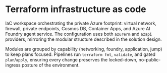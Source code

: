 # Terraform infrastructure as code

IaC workspace orchestrating the private Azure footprint: virtual network, firewall, private endpoints, Cosmos DB, Container Apps, and Azure AI Foundry agent service. The configuration uses both `azurerm` and `azapi` providers, mirroring the modular structure described in the solution design.

Modules are grouped by capability (networking, foundry, application, jump) to keep plans focused. Pipelines run `terraform fmt`, `validate`, and gated `plan`/`apply`, ensuring every change preserves the locked-down, no-public-ingress posture of the environment.